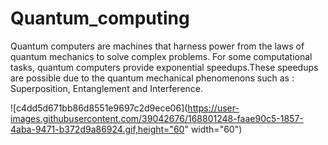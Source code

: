 # Quantum_computing



Quantum computers are machines that harness power from the laws of quantum mechanics to solve complex problems. For some computational tasks, quantum computers provide exponential speedups.These speedups are possible due to the quantum mechanical phenomenons such as : Superposition, Entanglement and Interference. 



![c4dd5d671bb86d8551e9697c2d9ece06](https://user-images.githubusercontent.com/39042676/168801248-faae90c5-1857-4aba-9471-b372d9a86924.gif,height="60" width="60")

